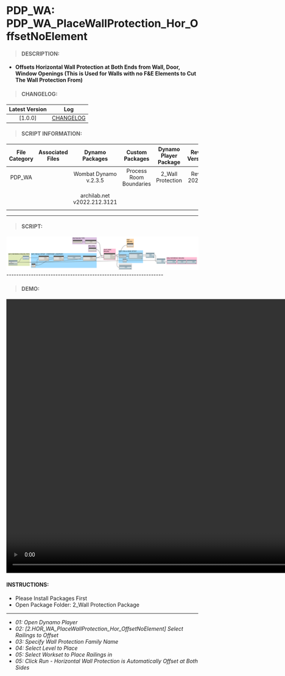 # PDP_WA: PDP_WA_PlaceWallProtection_Hor_OffsetNoElement

> #### DESCRIPTION: 
- **Offsets Horizontal Wall Protection at Both Ends from Wall, Door, Window Openings (This is Used for Walls with no F&E Elements to Cut The Wall Protection From)**

> #### CHANGELOG:

| Latest Version | Log |
| :-------: | :----: | 
|[1.0.0] | [CHANGELOG](/_scripts/_project/272_PDP/WALLS/changelog/PDP_WA_PlaceWallProtection_Hor_OffsetNoElement.md) |

> #### SCRIPT INFORMATION: 

| File Category | Associated Files | Dynamo Packages | Custom Packages | Dynamo Player Package | Revit Version | Author | Reviewed By | File Name & Location | 
| :-------: | :----: | :---: | :---: | :---: | :---: | :---: | :---: | :--: |
| PDP_WA |  | Wombat Dynamo v.2.3.5 | Process Room Boundaries | 2_Wall Protection | Revit 2020.2 | Cathrine Macabuhay | | PDP_WA_PlaceWallProtection_Hor |
|           |  | archilab.net v2022.212.3121 |                 |                    | | | (https://bimcapcom.sharepoint.com/:f:/s/BCP-Main/EkUV1F95ULtFqMGB22mN7NIBKRhWmEfSulEqbucyJO3M9w?e=RQBIIA) |

----------------------------------------------------------------
> #### SCRIPT: 
<img src="/_scripts/_project/272_PDP/WALLS/images/PDP_WA_PlaceWallProtection_Hor_OffsetNoElement.png">
----------------------------------------------------------------

> #### DEMO: 

<video width="1280" height="720" controls>
 <source src="/_scripts/_project/272_PDP/WALLS/demo/PDP_WA_PlaceWallProtection_Hor_OffsetNoElement.mp4" type="video/mp4">
</video>

#### INSTRUCTIONS: 
- Please Install Packages First
- Open Package Folder: 2_Wall Protection Package
----------------------------------------------------------------
- *01: Open Dynamo Player*
- *02: [2.HOR_WA_PlaceWallProtection_Hor_OffsetNoElement] Select Railings to Offset*
- *03: Specify Wall Protection Family Name*
- *04: Select Level to Place*
- *05: Select Workset to Place Railings in*
- *05: Click Run - Horizontal Wall Protection is Automatically Offset at Both Sides*